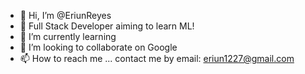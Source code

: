 - 👋 Hi, I’m @EriunReyes
- 👀 Full Stack Developer aiming to learn ML!
- 🌱 I’m currently learning
- 💞️ I’m looking to collaborate on Google
- 📫 How to reach me ... contact me by email: eriun1227@gmail.com

<!---
EriunReyes/EriunReyes is a ✨ special ✨ repository because its `README.md` (this file) appears on your GitHub profile.
You can click the Preview link to take a look at your changes.
--->
